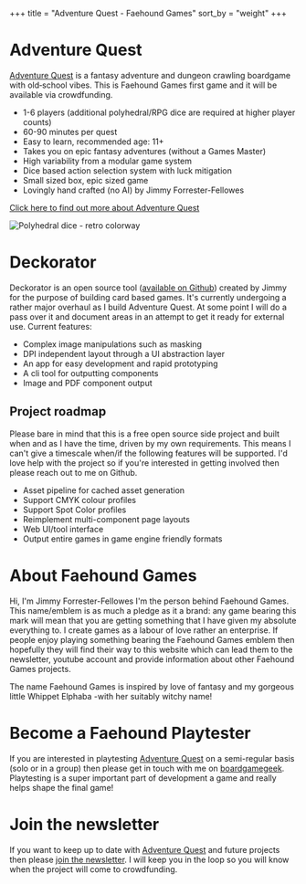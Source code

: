 +++
title = "Adventure Quest - Faehound Games"
sort_by = "weight"
+++

# Adventure Quest

[Adventure Quest](/adventure-quest/) is a fantasy&nbsp;adventure and dungeon&nbsp;crawling boardgame with old&#8209;school vibes. This is Faehound Games first game and it will be available via crowdfunding.

- 1-6 players (additional polyhedral/RPG dice are required at higher player counts)
- 60-90 minutes per quest
- Easy to learn, recommended age: 11+
- Takes you on epic fantasy adventures (without a Games Master)
- High variability from a modular game system
- Dice based action selection system with luck mitigation
- Small sized box, epic sized game
- Lovingly hand crafted (no AI) by Jimmy Forrester-Fellowes

[Click here to find out more about Adventure Quest](/adventure-quest/)

![Polyhedral dice - retro colorway](/dice1.png)

# Deckorator

Deckorator is an open source tool ([available on Github](https://github.com/jimmyff/deckorator)) created by Jimmy for the purpose of building card based games. It's currently undergoing a rather major overhaul as I build Adventure Quest. At some point I will do a pass over it and document areas in an attempt to get it ready for external use. Current features:

- Complex image manipulations such as masking
- DPI independent layout through a UI abstraction layer
- An app for easy development and rapid prototyping
- A cli tool for outputting components
- Image and PDF component output

## Project roadmap

Please bare in mind that this is a free open source side project and built when and as I have the time, driven by my own requirements. This means I can't give a timescale when/if the following features will be supported. I'd love help with the project so if you're interested in getting involved then please reach out to me on Github.

- Asset pipeline for cached asset generation
- Support CMYK colour profiles
- Support Spot Color profiles
- Reimplement multi-component page layouts
- Web UI/tool interface
- Output entire games in game engine friendly formats

# About Faehound Games

Hi, I'm Jimmy Forrester-Fellowes I'm the person behind Faehound Games. This name/emblem is as much a pledge as it a brand: any game bearing this mark will mean that you are getting something that I have given my absolute everything to. I create games as a labour of love rather an enterprise. If people enjoy playing something bearing the Faehound Games emblem then hopefully they will find their way to this website which can lead them to the newsletter, youtube account and provide information about other Faehound Games projects.

The name Faehound Games is inspired by love of fantasy and my gorgeous little Whippet Elphaba -with her suitably witchy name!

# Become a Faehound Playtester

If you are interested in playtesting [Adventure Quest](/adventure-quest/) on a semi-regular basis (solo or in a group) then please get in touch with me on [boardgamegeek](https://boardgamegeek.com/user/jimmyff). Playtesting is a super important part of development a game and really helps shape the final game!

# Join the newsletter

If you want to keep up to date with [Adventure Quest](/adventure-quest/) and future projects then please [join the newsletter](<https://mailchi.mp/68c9bda28534/faehound-games-newsletter>). I will keep you in the loop so you will know when the project will come to crowdfunding.
